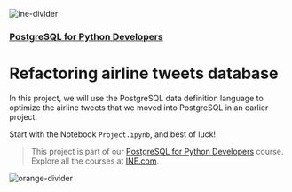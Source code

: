 ![ine-divider](https://user-images.githubusercontent.com/7065401/92672068-398e8080-f2ee-11ea-82d6-ad53f7feb5c0.png)

### [PostgreSQL for Python Developers](https://my.ine.com/course/postgresql-for-python-developers/4f6652d6-072e-4c18-aad6-0cb9ff3e0d29)

# Refactoring airline tweets database

In this project, we will use the PostgreSQL data definition language to optimize the airline tweets that we moved into PostgreSQL in an earlier project.

Start with the Notebook `Project.ipynb`, and best of luck!

> This project is part of our [PostgreSQL for Python Developers](https://my.ine.com/course/postgresql-for-python-developers/4f6652d6-072e-4c18-aad6-0cb9ff3e0d29) course. Explore all the courses at [INE.com](https://ine.com/).

![orange-divider](https://user-images.githubusercontent.com/7065401/92672455-187a5f80-f2ef-11ea-890c-40be9474f7b7.png)
